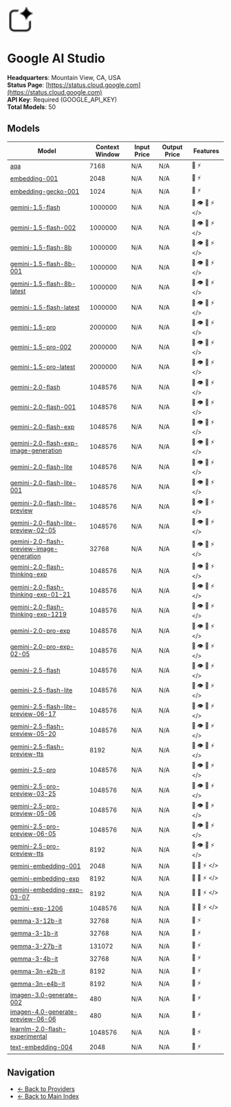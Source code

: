 <img src="./logo.svg" alt="Google AI Studio Logo" height="60">

# Google AI Studio

**Headquarters**: Mountain View, CA, USA  
**Status Page**: [https://status.cloud.google.com](https://status.cloud.google.com)  
**API Key**: Required (GOOGLE_API_KEY)  
**Total Models**: 50

## Models

| Model | Context Window | Input Price | Output Price | Features |
|-------|----------------|-------------|--------------|----------|
| [aqa](./models/aqa.md) | 7168 | N/A | N/A | <span title="Text Processing">📝</span> <span title="Response Streaming">⚡</span> |
| [embedding-001](./models/embedding-001.md) | 2048 | N/A | N/A | <span title="Text Processing">📝</span> <span title="Response Streaming">⚡</span> |
| [embedding-gecko-001](./models/embedding-gecko-001.md) | 1024 | N/A | N/A | <span title="Text Processing">📝</span> <span title="Response Streaming">⚡</span> |
| [gemini-1.5-flash](./models/gemini-1.5-flash.md) | 1000000 | N/A | N/A | <span title="Text Processing">📝</span> <span title="Vision/Image Input">👁️</span> <span title="Tool Calling">🔧</span> <span title="Response Streaming">⚡</span> <span title="Structured Output"></></span> |
| [gemini-1.5-flash-002](./models/gemini-1.5-flash-002.md) | 1000000 | N/A | N/A | <span title="Text Processing">📝</span> <span title="Vision/Image Input">👁️</span> <span title="Tool Calling">🔧</span> <span title="Response Streaming">⚡</span> <span title="Structured Output"></></span> |
| [gemini-1.5-flash-8b](./models/gemini-1.5-flash-8b.md) | 1000000 | N/A | N/A | <span title="Text Processing">📝</span> <span title="Vision/Image Input">👁️</span> <span title="Tool Calling">🔧</span> <span title="Response Streaming">⚡</span> <span title="Structured Output"></></span> |
| [gemini-1.5-flash-8b-001](./models/gemini-1.5-flash-8b-001.md) | 1000000 | N/A | N/A | <span title="Text Processing">📝</span> <span title="Vision/Image Input">👁️</span> <span title="Tool Calling">🔧</span> <span title="Response Streaming">⚡</span> <span title="Structured Output"></></span> |
| [gemini-1.5-flash-8b-latest](./models/gemini-1.5-flash-8b-latest.md) | 1000000 | N/A | N/A | <span title="Text Processing">📝</span> <span title="Vision/Image Input">👁️</span> <span title="Tool Calling">🔧</span> <span title="Response Streaming">⚡</span> <span title="Structured Output"></></span> |
| [gemini-1.5-flash-latest](./models/gemini-1.5-flash-latest.md) | 1000000 | N/A | N/A | <span title="Text Processing">📝</span> <span title="Vision/Image Input">👁️</span> <span title="Tool Calling">🔧</span> <span title="Response Streaming">⚡</span> <span title="Structured Output"></></span> |
| [gemini-1.5-pro](./models/gemini-1.5-pro.md) | 2000000 | N/A | N/A | <span title="Text Processing">📝</span> <span title="Vision/Image Input">👁️</span> <span title="Tool Calling">🔧</span> <span title="Response Streaming">⚡</span> <span title="Structured Output"></></span> |
| [gemini-1.5-pro-002](./models/gemini-1.5-pro-002.md) | 2000000 | N/A | N/A | <span title="Text Processing">📝</span> <span title="Vision/Image Input">👁️</span> <span title="Tool Calling">🔧</span> <span title="Response Streaming">⚡</span> <span title="Structured Output"></></span> |
| [gemini-1.5-pro-latest](./models/gemini-1.5-pro-latest.md) | 2000000 | N/A | N/A | <span title="Text Processing">📝</span> <span title="Vision/Image Input">👁️</span> <span title="Tool Calling">🔧</span> <span title="Response Streaming">⚡</span> <span title="Structured Output"></></span> |
| [gemini-2.0-flash](./models/gemini-2.0-flash.md) | 1048576 | N/A | N/A | <span title="Text Processing">📝</span> <span title="Vision/Image Input">👁️</span> <span title="Tool Calling">🔧</span> <span title="Response Streaming">⚡</span> <span title="Structured Output"></></span> |
| [gemini-2.0-flash-001](./models/gemini-2.0-flash-001.md) | 1048576 | N/A | N/A | <span title="Text Processing">📝</span> <span title="Vision/Image Input">👁️</span> <span title="Tool Calling">🔧</span> <span title="Response Streaming">⚡</span> <span title="Structured Output"></></span> |
| [gemini-2.0-flash-exp](./models/gemini-2.0-flash-exp.md) | 1048576 | N/A | N/A | <span title="Text Processing">📝</span> <span title="Vision/Image Input">👁️</span> <span title="Tool Calling">🔧</span> <span title="Response Streaming">⚡</span> <span title="Structured Output"></></span> |
| [gemini-2.0-flash-exp-image-generation](./models/gemini-2.0-flash-exp-image-generation.md) | 1048576 | N/A | N/A | <span title="Text Processing">📝</span> <span title="Vision/Image Input">👁️</span> <span title="Tool Calling">🔧</span> <span title="Response Streaming">⚡</span> <span title="Structured Output"></></span> |
| [gemini-2.0-flash-lite](./models/gemini-2.0-flash-lite.md) | 1048576 | N/A | N/A | <span title="Text Processing">📝</span> <span title="Vision/Image Input">👁️</span> <span title="Tool Calling">🔧</span> <span title="Response Streaming">⚡</span> <span title="Structured Output"></></span> |
| [gemini-2.0-flash-lite-001](./models/gemini-2.0-flash-lite-001.md) | 1048576 | N/A | N/A | <span title="Text Processing">📝</span> <span title="Vision/Image Input">👁️</span> <span title="Tool Calling">🔧</span> <span title="Response Streaming">⚡</span> <span title="Structured Output"></></span> |
| [gemini-2.0-flash-lite-preview](./models/gemini-2.0-flash-lite-preview.md) | 1048576 | N/A | N/A | <span title="Text Processing">📝</span> <span title="Vision/Image Input">👁️</span> <span title="Tool Calling">🔧</span> <span title="Response Streaming">⚡</span> <span title="Structured Output"></></span> |
| [gemini-2.0-flash-lite-preview-02-05](./models/gemini-2.0-flash-lite-preview-02-05.md) | 1048576 | N/A | N/A | <span title="Text Processing">📝</span> <span title="Vision/Image Input">👁️</span> <span title="Tool Calling">🔧</span> <span title="Response Streaming">⚡</span> <span title="Structured Output"></></span> |
| [gemini-2.0-flash-preview-image-generation](./models/gemini-2.0-flash-preview-image-generation.md) | 32768 | N/A | N/A | <span title="Text Processing">📝</span> <span title="Vision/Image Input">👁️</span> <span title="Tool Calling">🔧</span> <span title="Response Streaming">⚡</span> <span title="Structured Output"></></span> |
| [gemini-2.0-flash-thinking-exp](./models/gemini-2.0-flash-thinking-exp.md) | 1048576 | N/A | N/A | <span title="Text Processing">📝</span> <span title="Vision/Image Input">👁️</span> <span title="Tool Calling">🔧</span> <span title="Response Streaming">⚡</span> <span title="Structured Output"></></span> |
| [gemini-2.0-flash-thinking-exp-01-21](./models/gemini-2.0-flash-thinking-exp-01-21.md) | 1048576 | N/A | N/A | <span title="Text Processing">📝</span> <span title="Vision/Image Input">👁️</span> <span title="Tool Calling">🔧</span> <span title="Response Streaming">⚡</span> <span title="Structured Output"></></span> |
| [gemini-2.0-flash-thinking-exp-1219](./models/gemini-2.0-flash-thinking-exp-1219.md) | 1048576 | N/A | N/A | <span title="Text Processing">📝</span> <span title="Vision/Image Input">👁️</span> <span title="Tool Calling">🔧</span> <span title="Response Streaming">⚡</span> <span title="Structured Output"></></span> |
| [gemini-2.0-pro-exp](./models/gemini-2.0-pro-exp.md) | 1048576 | N/A | N/A | <span title="Text Processing">📝</span> <span title="Vision/Image Input">👁️</span> <span title="Tool Calling">🔧</span> <span title="Response Streaming">⚡</span> <span title="Structured Output"></></span> |
| [gemini-2.0-pro-exp-02-05](./models/gemini-2.0-pro-exp-02-05.md) | 1048576 | N/A | N/A | <span title="Text Processing">📝</span> <span title="Vision/Image Input">👁️</span> <span title="Tool Calling">🔧</span> <span title="Response Streaming">⚡</span> <span title="Structured Output"></></span> |
| [gemini-2.5-flash](./models/gemini-2.5-flash.md) | 1048576 | N/A | N/A | <span title="Text Processing">📝</span> <span title="Vision/Image Input">👁️</span> <span title="Tool Calling">🔧</span> <span title="Response Streaming">⚡</span> <span title="Structured Output"></></span> |
| [gemini-2.5-flash-lite](./models/gemini-2.5-flash-lite.md) | 1048576 | N/A | N/A | <span title="Text Processing">📝</span> <span title="Vision/Image Input">👁️</span> <span title="Tool Calling">🔧</span> <span title="Response Streaming">⚡</span> <span title="Structured Output"></></span> |
| [gemini-2.5-flash-lite-preview-06-17](./models/gemini-2.5-flash-lite-preview-06-17.md) | 1048576 | N/A | N/A | <span title="Text Processing">📝</span> <span title="Vision/Image Input">👁️</span> <span title="Tool Calling">🔧</span> <span title="Response Streaming">⚡</span> <span title="Structured Output"></></span> |
| [gemini-2.5-flash-preview-05-20](./models/gemini-2.5-flash-preview-05-20.md) | 1048576 | N/A | N/A | <span title="Text Processing">📝</span> <span title="Vision/Image Input">👁️</span> <span title="Tool Calling">🔧</span> <span title="Response Streaming">⚡</span> <span title="Structured Output"></></span> |
| [gemini-2.5-flash-preview-tts](./models/gemini-2.5-flash-preview-tts.md) | 8192 | N/A | N/A | <span title="Text Processing">📝</span> <span title="Vision/Image Input">👁️</span> <span title="Tool Calling">🔧</span> <span title="Response Streaming">⚡</span> <span title="Structured Output"></></span> |
| [gemini-2.5-pro](./models/gemini-2.5-pro.md) | 1048576 | N/A | N/A | <span title="Text Processing">📝</span> <span title="Vision/Image Input">👁️</span> <span title="Tool Calling">🔧</span> <span title="Response Streaming">⚡</span> <span title="Structured Output"></></span> |
| [gemini-2.5-pro-preview-03-25](./models/gemini-2.5-pro-preview-03-25.md) | 1048576 | N/A | N/A | <span title="Text Processing">📝</span> <span title="Vision/Image Input">👁️</span> <span title="Tool Calling">🔧</span> <span title="Response Streaming">⚡</span> <span title="Structured Output"></></span> |
| [gemini-2.5-pro-preview-05-06](./models/gemini-2.5-pro-preview-05-06.md) | 1048576 | N/A | N/A | <span title="Text Processing">📝</span> <span title="Vision/Image Input">👁️</span> <span title="Tool Calling">🔧</span> <span title="Response Streaming">⚡</span> <span title="Structured Output"></></span> |
| [gemini-2.5-pro-preview-06-05](./models/gemini-2.5-pro-preview-06-05.md) | 1048576 | N/A | N/A | <span title="Text Processing">📝</span> <span title="Vision/Image Input">👁️</span> <span title="Tool Calling">🔧</span> <span title="Response Streaming">⚡</span> <span title="Structured Output"></></span> |
| [gemini-2.5-pro-preview-tts](./models/gemini-2.5-pro-preview-tts.md) | 8192 | N/A | N/A | <span title="Text Processing">📝</span> <span title="Vision/Image Input">👁️</span> <span title="Tool Calling">🔧</span> <span title="Response Streaming">⚡</span> <span title="Structured Output"></></span> |
| [gemini-embedding-001](./models/gemini-embedding-001.md) | 2048 | N/A | N/A | <span title="Text Processing">📝</span> <span title="Tool Calling">🔧</span> <span title="Response Streaming">⚡</span> <span title="Structured Output"></></span> |
| [gemini-embedding-exp](./models/gemini-embedding-exp.md) | 8192 | N/A | N/A | <span title="Text Processing">📝</span> <span title="Tool Calling">🔧</span> <span title="Response Streaming">⚡</span> <span title="Structured Output"></></span> |
| [gemini-embedding-exp-03-07](./models/gemini-embedding-exp-03-07.md) | 8192 | N/A | N/A | <span title="Text Processing">📝</span> <span title="Tool Calling">🔧</span> <span title="Response Streaming">⚡</span> <span title="Structured Output"></></span> |
| [gemini-exp-1206](./models/gemini-exp-1206.md) | 1048576 | N/A | N/A | <span title="Text Processing">📝</span> <span title="Tool Calling">🔧</span> <span title="Response Streaming">⚡</span> <span title="Structured Output"></></span> |
| [gemma-3-12b-it](./models/gemma-3-12b-it.md) | 32768 | N/A | N/A | <span title="Text Processing">📝</span> <span title="Response Streaming">⚡</span> |
| [gemma-3-1b-it](./models/gemma-3-1b-it.md) | 32768 | N/A | N/A | <span title="Text Processing">📝</span> <span title="Response Streaming">⚡</span> |
| [gemma-3-27b-it](./models/gemma-3-27b-it.md) | 131072 | N/A | N/A | <span title="Text Processing">📝</span> <span title="Response Streaming">⚡</span> |
| [gemma-3-4b-it](./models/gemma-3-4b-it.md) | 32768 | N/A | N/A | <span title="Text Processing">📝</span> <span title="Response Streaming">⚡</span> |
| [gemma-3n-e2b-it](./models/gemma-3n-e2b-it.md) | 8192 | N/A | N/A | <span title="Text Processing">📝</span> <span title="Response Streaming">⚡</span> |
| [gemma-3n-e4b-it](./models/gemma-3n-e4b-it.md) | 8192 | N/A | N/A | <span title="Text Processing">📝</span> <span title="Response Streaming">⚡</span> |
| [imagen-3.0-generate-002](./models/imagen-3.0-generate-002.md) | 480 | N/A | N/A | <span title="Text Processing">📝</span> <span title="Response Streaming">⚡</span> |
| [imagen-4.0-generate-preview-06-06](./models/imagen-4.0-generate-preview-06-06.md) | 480 | N/A | N/A | <span title="Text Processing">📝</span> <span title="Response Streaming">⚡</span> |
| [learnlm-2.0-flash-experimental](./models/learnlm-2.0-flash-experimental.md) | 1048576 | N/A | N/A | <span title="Text Processing">📝</span> <span title="Response Streaming">⚡</span> |
| [text-embedding-004](./models/text-embedding-004.md) | 2048 | N/A | N/A | <span title="Text Processing">📝</span> <span title="Response Streaming">⚡</span> |

## Navigation

- [← Back to Providers](../README.md)
- [← Back to Main Index](../../README.md)
